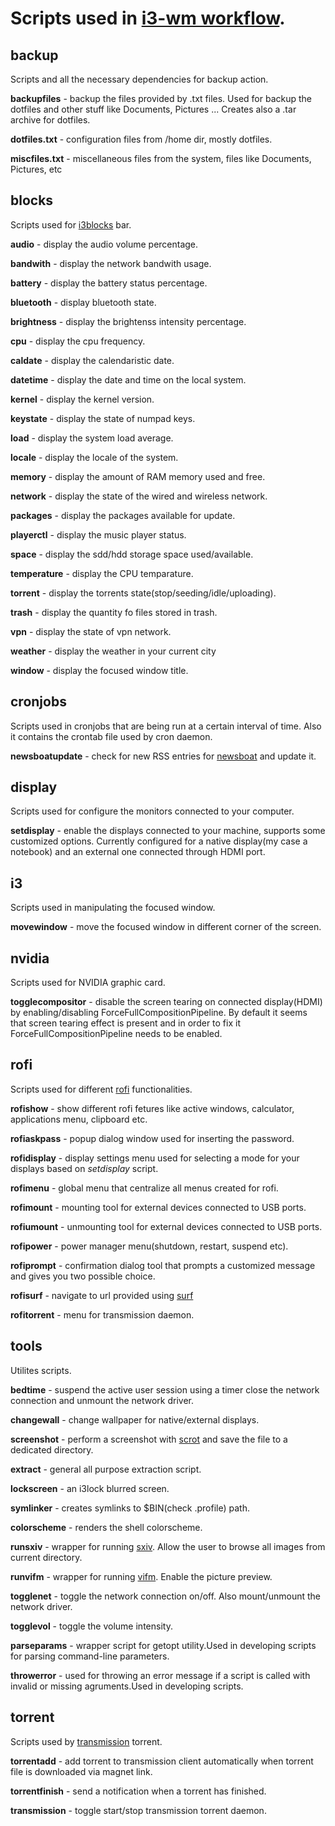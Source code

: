 # Scripts used in [i3-wm workflow](https://github.com/hostilesanta/i3wm-dotfiles).

## backup

Scripts and all the necessary dependencies for backup action.

<b>backupfiles</b> - backup the files provided by .txt files. Used for backup the dotfiles and other stuff like Documents, Pictures ... Creates also a .tar archive for dotfiles.

<b>dotfiles.txt</b> - configuration files from /home dir, mostly dotfiles.

<b>miscfiles.txt</b> - miscellaneous files from the system, files like Documents, Pictures, etc

## blocks

Scripts used for [i3blocks](https://github.com/Airblader/i3blocks-gaps) bar.

<b>audio</b> - display the audio volume percentage.

<b>bandwith</b> - display the network bandwith usage.

<b>battery</b> - display the battery status percentage.

<b>bluetooth</b> - display bluetooth state.

<b>brightness</b> - display the brightenss intensity percentage.

<b>cpu</b> - display the cpu frequency.

<b>caldate</b> - display the calendaristic date.

<b>datetime</b> - display the date and time on the local system.

<b>kernel</b> - display the kernel version.

<b>keystate</b> - display the state of numpad keys.

<b>load</b> - display the system load average.

<b>locale</b> - display the locale of the system.

<b>memory</b> - display the amount of RAM memory used and free.

<b>network</b> - display the state of the wired and wireless network.

<b>packages</b> - display the packages available for update.

<b>playerctl</b> - display the music player status.

<b>space</b> - display the sdd/hdd storage space used/available.

<b>temperature</b> - display the CPU temparature.

<b>torrent</b> - display the torrents state(stop/seeding/idle/uploading).

<b>trash</b> - display the quantity fo files stored in trash.

<b>vpn</b> - display the state of vpn network.

<b>weather</b> - display the weather in your current city

<b>window</b> - display the focused window title.

## cronjobs

Scripts used in cronjobs that are being run at a certain interval of time. Also it contains the crontab file used by cron daemon.

<b>newsboatupdate</b> - check for new RSS entries for [newsboat](https://newsboat.org/) and update it.

## display

Scripts used for configure the monitors connected to your computer.

<b>setdisplay</b> - enable the displays connected to your machine, supports some customized options. Currently configured for a native display(my case a notebook) and an external one connected through HDMI port.

## i3

Scripts used in manipulating the focused window.

<b>movewindow</b> - move the focused window in different corner of the screen.

## nvidia

Scripts used for NVIDIA graphic card.

<b>togglecompositor</b> - disable the screen tearing on connected display(HDMI) by enabling/disabling ForceFullCompositionPipeline. By default it seems that screen tearing effect is present and in order to fix it ForceFullCompositionPipeline needs to be enabled.

## rofi

Scripts used for different [rofi](https://github.com/davatorium/rofi) functionalities.

<b>rofishow</b> - show different rofi fetures like active windows, calculator, applications menu, clipboard etc.

<b>rofiaskpass</b> - popup dialog window used for inserting the password.

<b>rofidisplay</b> - display settings menu used for selecting a mode for your displays based on _setdisplay_ script.

<b>rofimenu</b> - global menu that centralize all menus created for rofi.

<b>rofimount</b> - mounting tool for external devices connected to USB ports.

<b>rofiumount</b> - unmounting tool for external devices connected to USB ports.

<b>rofipower</b> - power manager menu(shutdown, restart, suspend etc).

<b>rofiprompt</b> - confirmation dialog tool that prompts a customized message and gives you two possible choice.

<b>rofisurf</b> - navigate to url provided using [surf](https://surf.suckless.org/)

<b>rofitorrent</b> - menu for transmission daemon.

## tools

Utilites scripts.

<b>bedtime</b> - suspend the active user session using a timer close the network connection and unmount the network driver.

<b>changewall</b> - change wallpaper for native/external displays.

<b>screenshot</b> - perform a screenshot with [scrot](https://github.com/resurrecting-open-source-projects/scrot) and save the file to a dedicated directory.

<b>extract</b> - general all purpose extraction script.

<b>lockscreen</b> - an i3lock blurred screen.

<b>symlinker</b> - creates symlinks to $BIN(check .profile) path.

<b>colorscheme</b> - renders the shell colorscheme.

<b>runsxiv</b> - wrapper for running [sxiv](https://github.com/muennich/sxiv). Allow the user to browse all images from current directory.

<b>runvifm</b> - wrapper for running [vifm](https://vifm.info/). Enable the picture preview.

<b>togglenet</b> - toggle the network connection on/off. Also mount/unmount the network driver.

<b>togglevol</b> - toggle the volume intensity.

<b>parseparams</b> - wrapper script for getopt utility.Used in developing scripts for parsing command-line parameters.

<b>throwerror</b> - used for throwing an error message if a script is called with invalid or missing agruments.Used in developing scripts.

## torrent

Scripts used by [transmission](https://transmissionbt.com/) torrent.

<b>torrentadd</b> - add torrent to transmission client automatically when torrent file is downloaded via magnet link.

<b>torrentfinish</b> - send a notification when a torrent has finished.

<b>transmission</b> - toggle start/stop transmission torrent daemon.

